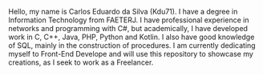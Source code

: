 Hello, my name is Carlos Eduardo da Silva (Kdu71).
I have a degree in Information Technology from FAETERJ.
I have professional experience in networks and programming with C#, but academically, I have developed work in C, C++, Java, PHP, Python and Kotlin.
I also have good knowledge of SQL, mainly in the construction of procedures.
I am currently dedicating myself to Front-End Develope  and will use this repository to showcase my creations, as I seek to work as a Freelancer.

<!---
Kdu71/Kdu71 is a ✨ special ✨ repository because its `README.md` (this file) appears on your GitHub profile.
You can click the Preview link to take a look at your changes.
--->
